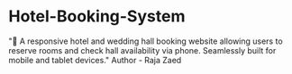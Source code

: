 # Hotel-Booking-System
"📅 A responsive hotel and wedding hall booking website allowing users to reserve rooms and check hall availability via phone. Seamlessly built for mobile and tablet devices."
Author - Raja Zaed
